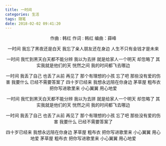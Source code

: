 ```yaml
---
title: 一时间
categories: 生活
tags: 随笔
date: 2018-02-02 09:41:20
---
```

<center>
作曲 : 韩红  作词 : 韩红 编曲：薛峰

一时间
我忘了黑夜还是白天
我忘了亲人朋友还在身边
人生不只有金钱才是未来
<!-- more -->
一时间
我忙到黑天白天都不能分辨
我以为去拼 就是给家人一个明天
却忽略了 其实我就是他们的天
恍然之间
我的时间都飞去哪边

一时间
我丢了自己 也丢了从前
再见了 那个有理想的小孩
忘了吧 那些没有爱的伤害
我要什么
已经不需要答案了
四十岁已经来
我想永远陪在你身边
茅草屋 粗布衣
把你写进歌里来
小心翼翼 用心地爱

一时间
我忙到黑天白天都不能分辨
我以为去拼 就是给家人一个明天
却忽略了 其实我就是他们的天
恍然之间
我的时间都飞去哪边

一时间
我丢了自己 也丢了从前
再见了 那个有理想的小孩
忘了吧 那些没有爱的伤害
我要什么
已经不需要答案了

四十岁已经来
我想永远陪在你身边
茅草屋 粗布衣
把你写进歌里来
小心翼翼 用心地爱
茅草屋 粗布衣
把你写进歌里来
小心翼翼 用心地爱

</center>
